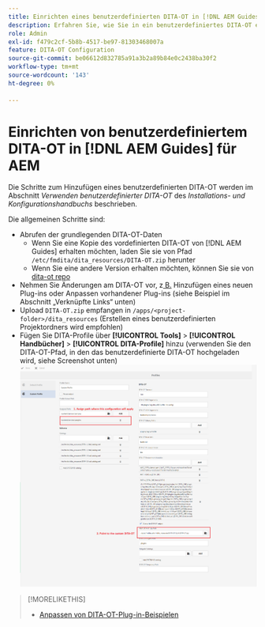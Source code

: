 ```yaml
---
title: Einrichten eines benutzerdefinierten DITA-OT in [!DNL AEM Guides]
description: Erfahren Sie, wie Sie in ein benutzerdefiniertes DITA-OT einrichten [!DNL Adobe Experience Manager Guides]
role: Admin
exl-id: f479c2cf-5b8b-4517-be97-81303468007a
feature: DITA-OT Configuration
source-git-commit: be06612d832785a91a3b2a89b84e0c2438ba30f2
workflow-type: tm+mt
source-wordcount: '143'
ht-degree: 0%

---
```


# Einrichten von benutzerdefiniertem DITA-OT in [!DNL AEM Guides] für AEM

Die Schritte zum Hinzufügen eines benutzerdefinierten DITA-OT werden im Abschnitt _Verwenden benutzerdefinierter DITA-OT_ des _Installations- und Konfigurationshandbuchs_ beschrieben.

Die allgemeinen Schritte sind:

+ Abrufen der grundlegenden DITA-OT-Daten
   + Wenn Sie eine Kopie des vordefinierten DITA-OT von [!DNL AEM Guides] erhalten möchten, laden Sie sie von Pfad `/etc/fmdita/dita_resources/DITA-OT.zip` herunter
   + Wenn Sie eine andere Version erhalten möchten, können Sie sie von [dita-ot repo](https://www.dita-ot.org/download)
+ Nehmen Sie Änderungen am DITA-OT vor, z[&#x200B; B. &#x200B;](https://www.dita-ot.org/dev/topics/plugins-installing.html) Hinzufügen eines neuen Plug-ins oder Anpassen vorhandener Plug-ins (siehe Beispiel im Abschnitt „Verknüpfte Links“ unten)
+ Upload `DITA-OT.zip` empfangen in `/apps/<project-folder>/dita_resources` (Erstellen eines benutzerdefinierten Projektordners wird empfohlen)
+ Fügen Sie DITA-Profile über **[!UICONTROL Tools]** > **[!UICONTROL Handbücher]** > **[!UICONTROL DITA-Profile]** hinzu (verwenden Sie den DITA-OT-Pfad, in den das benutzerdefinierte DITA-OT hochgeladen wird, siehe Screenshot unten)
  ![DITA-Profile](assets/dita-profile.png)

>[!MORELIKETHIS]
>
>+ [Anpassen von DITA-OT-Plug-in-Beispielen](https://www.dita-ot.org/dev/topics/pdf-customization.html)
